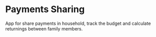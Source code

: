 # Payments Sharing

App for share payments in household, track the budget and calculate returnings between family members.
